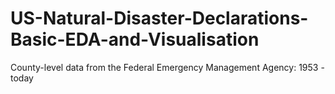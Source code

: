 # US-Natural-Disaster-Declarations-Basic-EDA-and-Visualisation
County-level data from the Federal Emergency Management Agency: 1953 - today
